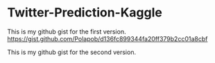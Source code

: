 # Twitter-Prediction-Kaggle
This is my github gist for the first version.
https://gist.github.com/Polapob/d136fc899344fa20ff379b2cc01a8cbf

This is my github gist for the second version.

